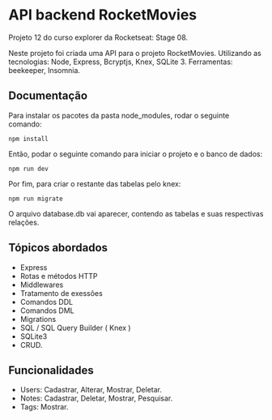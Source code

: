 # API backend RocketMovies

Projeto 12 do curso explorer da Rocketseat: Stage 08.

Neste projeto foi criada uma API para o projeto RocketMovies.
Utilizando as tecnologias:
Node, Express, Bcryptjs, Knex, SQLite 3.
Ferramentas: beekeeper, Insomnia.

## Documentação

Para instalar os pacotes da pasta node_modules, rodar o seguinte comando:

    npm install
Então, podar o seguinte comando para iniciar o projeto e o banco de dados:

    npm run dev
Por fim, para criar o restante das tabelas pelo knex:

    npm run migrate
O arquivo database.db vai aparecer, contendo as tabelas e suas respectivas relações.

## Tópicos abordados
- Express
- Rotas e métodos HTTP
- Middlewares
- Tratamento de exessões
- Comandos DDL
- Comandos DML
- Migrations
- SQL / SQL Query Builder ( Knex )
- SQLite3
- CRUD.

## Funcionalidades

- Users: Cadastrar, Alterar, Mostrar, Deletar.
- Notes: Cadastrar, Deletar, Mostrar, Pesquisar.
- Tags: Mostrar.
